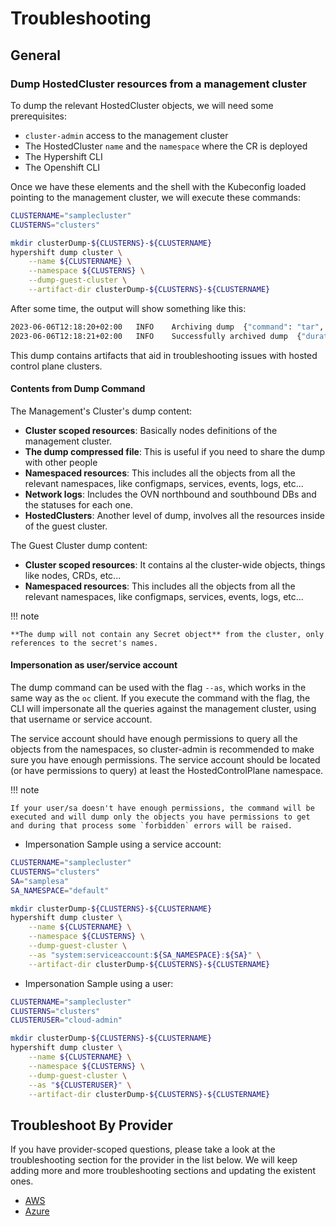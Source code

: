 # Troubleshooting

## General
### Dump HostedCluster resources from a management cluster
To dump the relevant HostedCluster objects, we will need some prerequisites:

- `cluster-admin` access to the management cluster
- The HostedCluster `name` and the `namespace` where the CR is deployed
- The Hypershift CLI
- The Openshift CLI

Once we have these elements and the shell with the Kubeconfig loaded pointing to the management cluster, we will execute these commands:

```bash
CLUSTERNAME="samplecluster"
CLUSTERNS="clusters"

mkdir clusterDump-${CLUSTERNS}-${CLUSTERNAME}
hypershift dump cluster \
    --name ${CLUSTERNAME} \
    --namespace ${CLUSTERNS} \
    --dump-guest-cluster \
    --artifact-dir clusterDump-${CLUSTERNS}-${CLUSTERNAME}
```

After some time, the output will show something like this:

```bash
2023-06-06T12:18:20+02:00	INFO	Archiving dump	{"command": "tar", "args": ["-cvzf", "hypershift-dump.tar.gz", "cluster-scoped-resources", "event-filter.html", "namespaces", "network_logs", "timestamp"]}
2023-06-06T12:18:21+02:00	INFO	Successfully archived dump	{"duration": "1.519376292s"}
```

This dump contains artifacts that aid in troubleshooting issues with hosted control plane clusters.

#### Contents from Dump Command
The Management's Cluster's dump content:

- **Cluster scoped resources**: Basically nodes definitions of the management cluster.
- **The dump compressed file**: This is useful if you need to share the dump with other people
- **Namespaced resources**: This includes all the objects from all the relevant namespaces, like configmaps, services, events, logs, etc...
- **Network logs**: Includes the OVN northbound and southbound DBs and the statuses for each one.
- **HostedClusters**: Another level of dump, involves all the resources inside of the guest cluster.

The Guest Cluster dump content:

- **Cluster scoped resources**: It contains al the cluster-wide objects, things like nodes, CRDs, etc...
- **Namespaced resources**: This includes all the objects from all the relevant namespaces, like configmaps, services, events, logs, etc...

!!! note

    **The dump will not contain any Secret object** from the cluster, only references to the secret's names.

#### Impersonation as user/service account

The dump command can be used with the flag `--as`, which works in the same way as the `oc` client. If you execute the command with the flag, the CLI will impersonate all the queries against the management cluster, using that username or service account.

The service account should have enough permissions to query all the objects from the namespaces, so cluster-admin is recommended to make sure you have enough permissions. The service account should be located (or have permissions to query) at least the HostedControlPlane namespace.

!!! note

    If your user/sa doesn't have enough permissions, the command will be executed and will dump only the objects you have permissions to get and during that process some `forbidden` errors will be raised.

- Impersonation Sample using a service account:

```bash
CLUSTERNAME="samplecluster"
CLUSTERNS="clusters"
SA="samplesa"
SA_NAMESPACE="default"

mkdir clusterDump-${CLUSTERNS}-${CLUSTERNAME}
hypershift dump cluster \
    --name ${CLUSTERNAME} \
    --namespace ${CLUSTERNS} \
    --dump-guest-cluster \
    --as "system:serviceaccount:${SA_NAMESPACE}:${SA}" \
    --artifact-dir clusterDump-${CLUSTERNS}-${CLUSTERNAME}
```

- Impersonation Sample using a user:

```bash
CLUSTERNAME="samplecluster"
CLUSTERNS="clusters"
CLUSTERUSER="cloud-admin"

mkdir clusterDump-${CLUSTERNS}-${CLUSTERNAME}
hypershift dump cluster \
    --name ${CLUSTERNAME} \
    --namespace ${CLUSTERNS} \
    --dump-guest-cluster \
    --as "${CLUSTERUSER}" \
    --artifact-dir clusterDump-${CLUSTERNS}-${CLUSTERNAME}
```

## Troubleshoot By Provider
If you have provider-scoped questions, please take a look at the troubleshooting section for the provider in the list below.
We will keep adding more and more troubleshooting sections and updating the existent ones.

- [AWS](./aws/troubleshooting/index.md)
- [Azure](./azure/troubleshooting/index.md)
